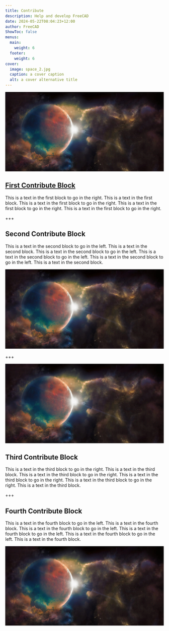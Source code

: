 ```yaml
---
title: Contribute
description: Help and develop FreeCAD
date: 2024-05-22T08:04:23+12:00
author: FreeCAD
ShowToc: false
menus:
  main:
    weight: 6
  footer:
    weight: 6
cover:
  image: space_2.jpg
  caption: a cover caption
  alt: a cover alternative title
---
```


[![LINK TO GITHUB](space_2.jpg)](https://github.com/freecad 'Link to GitHub')

## [First Contribute Block](https://github.com/freecad 'Link to GitHub')

This is a text in the first block to go in the right. This is a text in the first block. This is a text in the first block to go in the right. This is a text in the first block to go in the right. This is a text in the first block to go in the right.

+++

## Second Contribute Block

This is a text in the second block to go in the left. This is a text in the second block. This is a text in the second block to go in the left. This is a text in the second block to go in the left. This is a text in the second block to go in the left. This is a text in the second block.

![](space_2.jpg)

+++

![](space_2.jpg)

## Third Contribute Block

This is a text in the third block to go in the right. This is a text in the third block. This is a text in the third block to go in the right. This is a text in the third block to go in the right. This is a text in the third block to go in the right. This is a text in the third block.

+++

## Fourth Contribute Block

This is a text in the fourth block to go in the left. This is a text in the fourth block. This is a text in the fourth block to go in the left. This is a text in the fourth block to go in the left. This is a text in the fourth block to go in the left. This is a text in the fourth block.

![](space_2.jpg)
